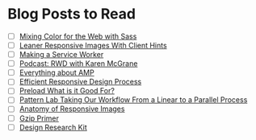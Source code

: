 # Blog Posts to Read

- [ ] [Mixing Color for the Web with Sass](http://alistapart.com/article/mixing-color-for-the-web-with-sass)
- [ ] [Leaner Responsive Images With Client Hints](https://www.smashingmagazine.com/2016/01/leaner-responsive-images-client-hints)
- [ ] [Making a Service Worker](https://www.smashingmagazine.com/2016/02/making-a-service-worker/)
- [ ] [Podcast: RWD with Karen McGrane](http://msdevshow.com/2015/12/responsive-design-with-karen-mcgrane/)
- [ ] [Everything about AMP](https://www.smashingmagazine.com/2016/02/everything-about-google-accelerated-mobile-pages/)
- [ ] [Efficient Responsive Design Process](https://www.smashingmagazine.com/2016/02/efficient-responsive-design-process/)
- [ ] [Preload What is it Good For?](https://www.smashingmagazine.com/2016/02/preload-what-is-it-good-for/)
- [ ] [Pattern Lab Taking Our Workflow From a Linear to a Parallel Process](https://www.phase2technology.com/blog/pattern-lab-taking-our-workflow-from-a-linear-to-parallel-process/)
- [ ] [Anatomy of Responsive Images](https://jakearchibald.com/2015/anatomy-of-responsive-images)
- [ ] [Gzip Primer](https://viget.com/extend/gzip-primer)
- [ ] [Design Research Kit](https://medium.com/designing-medium/design-research-kit-fed36125a713#.hl0z0q3qh)
